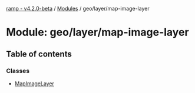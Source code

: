 [ramp - v4.2.0-beta](../README.md) / [Modules](../modules.md) / geo/layer/map-image-layer

# Module: geo/layer/map-image-layer

## Table of contents

### Classes

- [MapImageLayer](../classes/geo_layer_map_image_layer.MapImageLayer.md)
